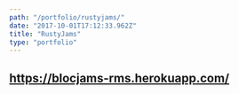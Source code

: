 ```yaml
---
path: "/portfolio/rustyjams/"
date: "2017-10-01T17:12:33.962Z"
title: "RustyJams"
type: "portfolio"
---
```


## <https://blocjams-rms.herokuapp.com/>
